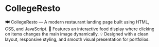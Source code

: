 # CollegeResto
🍽️ CollegeResto — A modern restaurant landing page built using HTML, CSS, and JavaScript. 🎨 Features an interactive food display where clicking on items changes the main image dynamically. 💡 Designed with a clean layout, responsive styling, and smooth visual presentation for portfolios.
